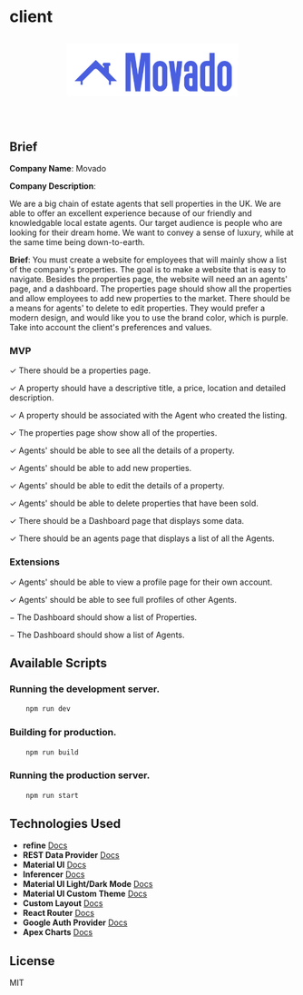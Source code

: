 # client

<div align="center" style="margin: 30px;">
    <a href="https://refine.dev">
    <img src="src/assets/movado.png"  align="center" style="width: 300px; " />
    </a>
</div>
<br/>


## Brief

**Company Name**: Movado

**Company Description**:

We are a big chain of estate agents that sell properties in the UK. We are able to offer an excellent experience because of our friendly and knowledgable local estate agents. Our target audience is people who are looking for their dream home. We want to convey a sense of luxury, while at the same time being down-to-earth.

**Brief**:
You must create a website for employees that will mainly show a list of the company's properties. The goal is to make a website that is easy to navigate. Besides the properties page, the website will need an an agents' page, and a dashboard. The properties page should show all the properties and allow employees to add new properties to the market. There should be a means for agents' to delete to edit properties. They would prefer a modern design, and would like you to use the brand color, which is purple. Take into account the client's preferences and values.

### MVP


&check; There should be a properties page.

&check; A property should have a descriptive title, a price, location and detailed description.

&check; A property should be associated with the Agent who created the listing.

&check; The properties page show show all of the properties.

&check; Agents' should be able to see all the details of a property.

&check; Agents' should be able to add new properties.

&check; Agents' should be able to edit the details of a property.

&check; Agents' should be able to delete properties that have been sold.

&check; There should be a Dashboard page that displays some data.

&check; There should be an agents page that displays a list of all the Agents.

### Extensions

&check; Agents' should be able to view a profile page for their own account.

&check; Agents' should be able to see full profiles of other Agents.

&minus; The Dashboard should show a list of Properties.

&minus; The Dashboard should show a list of Agents.

## Available Scripts

### Running the development server.

```bash
    npm run dev
```

### Building for production.

```bash
    npm run build
```

### Running the production server.

```bash
    npm run start
```

## Technologies Used

- **refine** [Docs](https://refine.dev/docs)
- **REST Data Provider** [Docs](https://refine.dev/docs/core/providers/data-provider/#overview)
- **Material UI** [Docs](https://refine.dev/docs/ui-frameworks/mui/tutorial/)
- **Inferencer** [Docs](https://refine.dev/docs/packages/documentation/inferencer)
- **Material UI Light/Dark Mode** [Docs](https://refine.dev/docs/ui-frameworks/mui/customization/mui-custom-theme/)
- **Material UI Custom Theme** [Docs](https://refine.dev/docs/ui-frameworks/mui/customization/mui-custom-theme/)
- **Custom Layout** [Docs](https://refine.dev/docs/ui-frameworks/mui/customization/mui-custom-layout/)
- **React Router** [Docs](https://refine.dev/docs/core/providers/router-provider/)
- **Google Auth Provider** [Docs](https://refine.dev/docs/core/providers/auth-provider/)
- **Apex Charts** [Docs](https://apexcharts.com/docs/installation/)

## License

MIT

